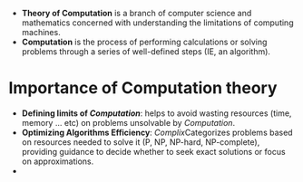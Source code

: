 - **Theory of Computation** is a branch of computer science and mathematics concerned with understanding the limitations of computing machines.
- **Computation** is the process of performing calculations or solving problems through a series of well-defined steps (IE, an algorithm).
# Importance of Computation theory
- **Defining limits of *Computation***: helps to avoid wasting resources (time, memory ... etc) on problems unsolvable by *Computation*.
- **Optimizing Algorithms Efficiency**: *Complix*Categorizes problems based on resources needed to solve it (P, NP, NP-hard, NP-complete), providing guidance to decide whether to seek exact solutions or focus on approximations.
- 